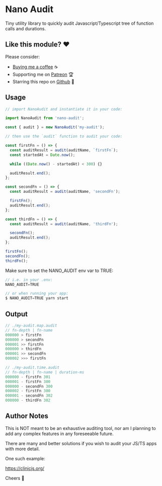 # Nano Audit

Tiny utility library to quickly audit Javascript/Typescript tree of function calls and durations.

## Like this module? ❤

Please consider:

- [Buying me a coffee](https://www.buymeacoffee.com/jeanlescure) ☕
- Supporting me on [Patreon](https://www.patreon.com/jeanlescure) 🏆
- Starring this repo on [Github](https://github.com/jeanlescure/nano-audit) 🌟

## Usage

```ts
// import NanoAudit and instantiate it in your code:

import NanoAudit from 'nano-audit';

const { audit } = new NanoAudit('my-audit');

// then use the `audit` function to audit your code:

const firstFn = () => {
  const auditResult = audit(auditName, `firstFn`);
  const startedAt = Date.now();

  while ((Date.now() - startedAt) < 300) {}

  auditResult.end();
};

const secondFn = () => {
  const auditResult = audit(auditName, 'secondFn');

  firstFn();
  auditResult.end();
};

const thirdFn = () => {
  const auditResult = audit(auditName, 'thirdFn');

  secondFn();
  auditResult.end();
};

firstFn();
secondFn();
thirdFn();
```

Make sure to set the NANO_AUDIT env var to TRUE:

```ts
// i.e. in your .env:
NANO_AUDIT=TRUE

// or when running your app:
$ NANO_AUDIT=TRUE yarn start
```

## Output

```ts
// ./my-audit.map.audit
// fn-depth | fn-name
000000 > firstFn
000000 > secondFn
000001 >> firstFn
000000 > thirdFn
000001 >> secondFn
000002 >>> firstFn

// ./my-audit.time.audit
// fn-depth | fn-name | duration-ms
000000 - firstFn 301
000001 - firstFn 300
000000 - secondFn 300
000002 - firstFn 300
000001 - secondFn 302
000000 - thirdFn 302

```

## Author Notes

This is NOT meant to be an exhaustive auditing tool, nor am I planning to add any complex features
in any foreseeable future.

There are many and better solutions if you wish to audit your JS/TS apps with more detail.

One such example:

https://clinicjs.org/

Cheers 🍺

